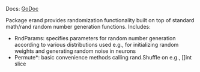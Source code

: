 Docs: [GoDoc](https://pkg.go.dev/github.com/emer/emergent/erand)

Package erand provides randomization functionality built on top of standard math/rand
random number generation functions.  Includes:
*  RndParams: specifies parameters for random number generation according to various distributions
   used e.g., for initializing random weights and generating random noise in neurons
*  Permute*: basic convenience methods calling rand.Shuffle on e.g., []int slice



